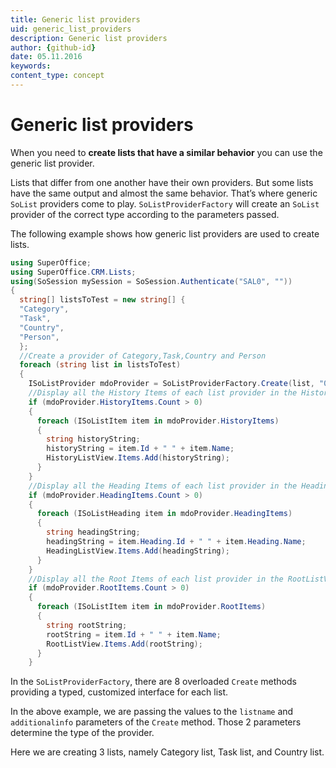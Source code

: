 ```yaml
---
title: Generic list providers
uid: generic_list_providers
description: Generic list providers
author: {github-id}
date: 05.11.2016
keywords:
content_type: concept
---
```


# Generic list providers

When you need to **create lists that have a similar behavior** you can use the generic list provider.

Lists that differ from one another have their own providers. But some lists have the same output and almost the same behavior. That’s where generic `SoList` providers come to play. `SoListProviderFactory` will create an `SoList` provider of the correct type according to the parameters passed.

The following example shows how generic list providers are used to create lists.

```csharp
using SuperOffice;
using SuperOffice.CRM.Lists;
using(SoSession mySession = SoSession.Authenticate("SAL0", ""))
{
  string[] listsToTest = new string[] {
  "Category",
  "Task",
  "Country",
  "Person",
  };
  //Create a provider of Category,Task,Country and Person
  foreach (string list in listsToTest)
  {
    ISoListProvider mdoProvider = SoListProviderFactory.Create(list, "0");
    //Display all the History Items of each list provider in the HistoryListView
    if (mdoProvider.HistoryItems.Count > 0)
    {
      foreach (ISoListItem item in mdoProvider.HistoryItems)
      {
        string historyString;
        historyString = item.Id + " " + item.Name;
        HistoryListView.Items.Add(historyString);
      }
    }
    //Display all the Heading Items of each list provider in the HeadingListView
    if (mdoProvider.HeadingItems.Count > 0)
    {
      foreach (ISoListHeading item in mdoProvider.HeadingItems)
      {
        string headingString;
        headingString = item.Heading.Id + " " + item.Heading.Name;
        HeadingListView.Items.Add(headingString);
      }
    }
    //Display all the Root Items of each list provider in the RootListView
    if (mdoProvider.RootItems.Count > 0)
    {
      foreach (ISoListItem item in mdoProvider.RootItems)
      {
        string rootString;
        rootString = item.Id + " " + item.Name;
        RootListView.Items.Add(rootString);
      }
    }
```

In the `SoListProviderFactory`, there are 8 overloaded `Create` methods providing a typed, customized interface for each list.

In the above example, we are passing the values to the `listname` and `additionalinfo` parameters of the `Create` method. Those 2 parameters determine the type of the provider.

Here we are creating 3 lists, namely Category list, Task list, and Country list.
